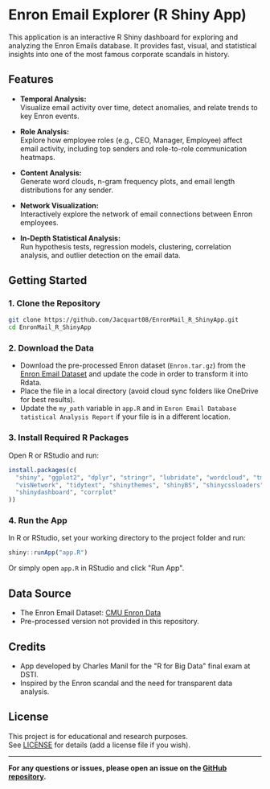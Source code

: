 # Enron Email Explorer (R Shiny App)

This application is an interactive R Shiny dashboard for exploring and analyzing the Enron Emails database. It provides fast, visual, and statistical insights into one of the most famous corporate scandals in history.

## Features

- **Temporal Analysis:**  
  Visualize email activity over time, detect anomalies, and relate trends to key Enron events.

- **Role Analysis:**  
  Explore how employee roles (e.g., CEO, Manager, Employee) affect email activity, including top senders and role-to-role communication heatmaps.

- **Content Analysis:**  
  Generate word clouds, n-gram frequency plots, and email length distributions for any sender.

- **Network Visualization:**  
  Interactively explore the network of email connections between Enron employees.

- **In-Depth Statistical Analysis:**  
  Run hypothesis tests, regression models, clustering, correlation analysis, and outlier detection on the email data.

## Getting Started

### 1. Clone the Repository

```sh
git clone https://github.com/Jacquart08/EnronMail_R_ShinyApp.git
cd EnronMail_R_ShinyApp
```

### 2. Download the Data

- Download the pre-processed Enron dataset (`Enron.tar.gz`) from the [Enron Email Dataset](https://www.cs.cmu.edu/~enron/) and update the code in order to transform it into Rdata.
- Place the file in a local directory (avoid cloud sync folders like OneDrive for best results).
- Update the `my_path` variable in `app.R` and in `Enron Email Database tatistical Analysis Report` if your file is in a different location.

### 3. Install Required R Packages

Open R or RStudio and run:

```r
install.packages(c(
  "shiny", "ggplot2", "dplyr", "stringr", "lubridate", "wordcloud", "tm",
  "visNetwork", "tidytext", "shinythemes", "shinyBS", "shinycssloaders",
  "shinydashboard", "corrplot"
))
```

### 4. Run the App

In R or RStudio, set your working directory to the project folder and run:

```r
shiny::runApp("app.R")
```

Or simply open `app.R` in RStudio and click "Run App".

## Data Source

- The Enron Email Dataset: [CMU Enron Data](https://www.cs.cmu.edu/~enron/)
- Pre-processed version not provided in this repository.

## Credits

- App developed by Charles Manil for the "R for Big Data" final exam at DSTI.
- Inspired by the Enron scandal and the need for transparent data analysis.

## License

This project is for educational and research purposes.  
See [LICENSE](LICENSE) for details (add a license file if you wish).

---

**For any questions or issues, please open an issue on the [GitHub repository](https://github.com/Jacquart08/EnronMail_R_ShinyApp).**
